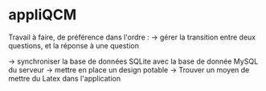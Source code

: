 # appliQCM

Travail à faire, de préférence dans l'ordre :
-> gérer la transition entre deux questions, et la réponse à une question 

-> synchroniser la base de données SQLite avec la base de donnée MySQL du serveur
-> mettre en place un design potable
-> Trouver un moyen de mettre du Latex dans l'application
